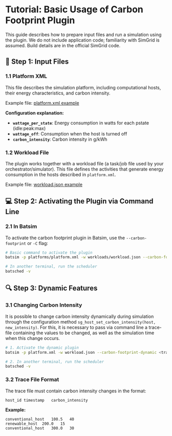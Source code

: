 # Tutorial: Basic Usage of Carbon Footprint Plugin

This guide describes how to prepare input files and run a simulation using the plugin. We do not include application code; familiarity with SimGrid is assumed. Build details are in the official SimGrid code.

## 📝 Step 1: Input Files

### 1.1 Platform XML

This file describes the simulation platform, including computational hosts, their energy characteristics, and carbon intensity.

Example file: [platform.xml example](https://github.com/saraiva03/batsim/blob/carbon-footprint-calc/platforms/carbon_footprint_platform_homogeneous.xml)

**Configuration explanation:**

- **`wattage_per_state`**: Energy consumption in watts for each pstate (idle:peak:max)
- **`wattage_off`**: Consumption when the host is turned off
- **`carbon_intensity`**: Carbon intensity in g/kWh

### 1.2 Workload File

The plugin works together with a workload file (a task/job file used by your orchestrator/simulator). This file defines the activities that generate energy consumption in the hosts described in `platform.xml`. 

Example file: [workload.json example](https://github.com/saraiva03/batsim/blob/carbon-footprint-calc/workloads/test_energy_minimal_load100.json)

## 💻 Step 2: Activating the Plugin via Command Line

### 2.1 In Batsim

To activate the carbon footprint plugin in Batsim, use the `--carbon-footprint` or `-C` flag:

```bash
# Basic command to activate the plugin
batsim -p platforms/platform.xml -w workloads/workload.json --carbon-footprint

# In another terminal, run the scheduler
batsched -v
```

## 🔍 Step 3: Dynamic Features

### 3.1 Changing Carbon Intensity

It is possible to change carbon intensity dynamically during simulation through the configuration method `sg_host_set_carbon_intensity(host, new_intensity)`. For this, it is necessary to pass via command line a trace-file containing the values to be changed, as well as the simulation time when this change occurs.

```bash
# 1. Activate the dynamic plugin
batsim -p platform.xml -w workload.json --carbon-footprint-dynamic <trace_file>

# 2. In another terminal, run the scheduler
batsched -v
```

### 3.2 Trace File Format

The trace file must contain carbon intensity changes in the format:

```
host_id	timestamp	carbon_intensity
```

**Example:**
```
conventional_host	100.5	40
renewable_host	200.0	15
conventional_host	300.0	30
```
